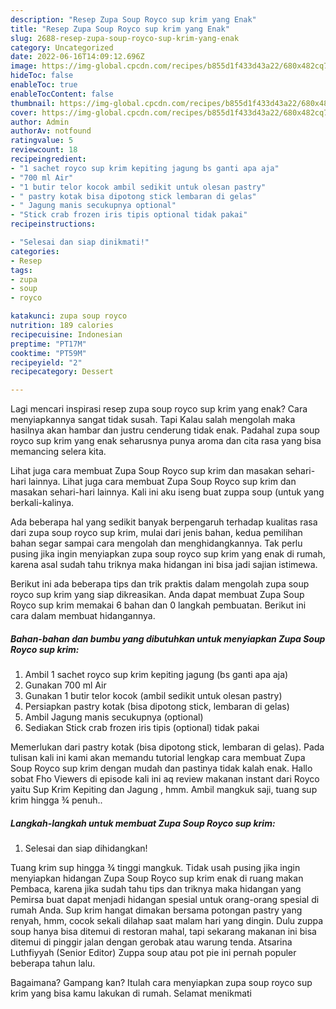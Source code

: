 ```yaml
---
description: "Resep Zupa Soup Royco sup krim yang Enak"
title: "Resep Zupa Soup Royco sup krim yang Enak"
slug: 2688-resep-zupa-soup-royco-sup-krim-yang-enak
category: Uncategorized
date: 2022-06-16T14:09:12.696Z
image: https://img-global.cpcdn.com/recipes/b855d1f433d43a22/680x482cq70/zupa-soup-royco-sup-krim-foto-resep-utama.jpg
hideToc: false
enableToc: true
enableTocContent: false
thumbnail: https://img-global.cpcdn.com/recipes/b855d1f433d43a22/680x482cq70/zupa-soup-royco-sup-krim-foto-resep-utama.jpg
cover: https://img-global.cpcdn.com/recipes/b855d1f433d43a22/680x482cq70/zupa-soup-royco-sup-krim-foto-resep-utama.jpg
author: Admin
authorAv: notfound
ratingvalue: 5
reviewcount: 18
recipeingredient:
- "1 sachet royco sup krim kepiting jagung bs ganti apa aja"
- "700 ml Air"
- "1 butir telor kocok ambil sedikit untuk olesan pastry"
- " pastry kotak bisa dipotong stick lembaran di gelas"
- " Jagung manis secukupnya optional"
- "Stick crab frozen iris tipis optional tidak pakai"
recipeinstructions:

- "Selesai dan siap dinikmati!"
categories:
- Resep
tags:
- zupa
- soup
- royco

katakunci: zupa soup royco 
nutrition: 189 calories
recipecuisine: Indonesian
preptime: "PT17M"
cooktime: "PT59M"
recipeyield: "2"
recipecategory: Dessert

---
```



Lagi mencari inspirasi resep zupa soup royco sup krim yang enak? Cara menyiapkannya sangat tidak susah. Tapi Kalau salah mengolah maka hasilnya akan hambar dan justru cenderung tidak enak. Padahal zupa soup royco sup krim yang enak seharusnya punya aroma dan cita rasa yang bisa memancing selera kita.


Lihat juga cara membuat Zupa Soup Royco sup krim dan masakan sehari-hari lainnya. Lihat juga cara membuat Zupa Soup Royco sup krim dan masakan sehari-hari lainnya. Kali ini aku iseng buat zuppa soup (untuk yang berkali-kalinya.

Ada beberapa hal yang sedikit banyak berpengaruh terhadap kualitas rasa dari zupa soup royco sup krim, mulai dari jenis bahan, kedua pemilihan bahan segar sampai cara mengolah dan menghidangkannya. Tak perlu pusing jika ingin menyiapkan zupa soup royco sup krim yang enak di rumah, karena asal sudah tahu triknya maka hidangan ini bisa jadi sajian istimewa.


Berikut ini ada beberapa tips dan trik praktis dalam mengolah zupa soup royco sup krim yang siap dikreasikan. Anda dapat membuat Zupa Soup Royco sup krim memakai 6 bahan dan 0 langkah pembuatan. Berikut ini cara dalam membuat hidangannya.

<!--inarticleads1-->

##### Bahan-bahan dan bumbu yang dibutuhkan untuk menyiapkan Zupa Soup Royco sup krim:

1. Ambil 1 sachet royco sup krim kepiting jagung (bs ganti apa aja)
1. Gunakan 700 ml Air
1. Gunakan 1 butir telor kocok (ambil sedikit untuk olesan pastry)
1. Persiapkan  pastry kotak (bisa dipotong stick, lembaran di gelas)
1. Ambil  Jagung manis secukupnya (optional)
1. Sediakan Stick crab frozen iris tipis (optional) tidak pakai


Memerlukan dari pastry kotak (bisa dipotong stick, lembaran di gelas). Pada tulisan kali ini kami akan memandu tutorial lengkap cara membuat Zupa Soup Royco sup krim dengan mudah dan pastinya tidak kalah enak. Hallo sobat Fho Viewers di episode kali ini aq review makanan instant dari Royco yaitu Sup Krim Kepiting dan Jagung , hmm. Ambil mangkuk saji, tuang sup krim hingga ¾ penuh.. 

<!--inarticleads2-->

##### Langkah-langkah untuk membuat Zupa Soup Royco sup krim:


1. Selesai dan siap dihidangkan!

Tuang krim sup hingga ¾ tinggi mangkuk. Tidak usah pusing jika ingin menyiapkan hidangan Zupa Soup Royco sup krim enak di ruang makan Pembaca, karena jika sudah tahu tips dan triknya maka hidangan yang Pemirsa buat dapat menjadi hidangan spesial untuk orang-orang spesial di rumah Anda. Sup krim hangat dimakan bersama potongan pastry yang renyah, hmm, cocok sekali dilahap saat malam hari yang dingin. Dulu zuppa soup hanya bisa ditemui di restoran mahal, tapi sekarang makanan ini bisa ditemui di pinggir jalan dengan gerobak atau warung tenda. Atsarina Luthfiyyah (Senior Editor) Zuppa soup atau pot pie ini pernah populer beberapa tahun lalu. 

Bagaimana? Gampang kan? Itulah cara menyiapkan zupa soup royco sup krim yang bisa kamu lakukan di rumah. Selamat menikmati
